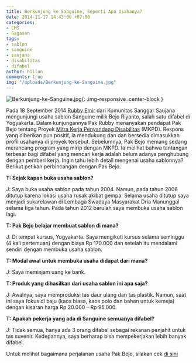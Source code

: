 ```yaml
---
title: Berkunjung ke Sanguine, Seperti Apa Usahanya?
date: 2014-11-17 14:43:00 +07:00
categories:
- CMS
- Gagasan
tags:
- sablon
- sanguine
- saujana
- disabilitas
- difabel
author: hillun
comments: true
img: "/uploads/Berkunjung-ke-Sanguine.jpg"
---
```


![Berkunjung-ke-Sanguine.jpg](/uploads/Berkunjung-ke-Sanguine.jpg){: .img-responsive .center-block }

Pada 18 September 2014 [Rubby Emir](http://ciptamedia.org/m-rubby-emir-fahriza/) dari Komunitas Sanggar Saujana mengunjungi usaha sablon Sanguine milik Bejo Riyanto, salah satu difabel di Yogyakarta. Dalam kunjungannya Pak Rubby menanyakan pendapat Pak Bejo tentang Proyek [Mitra Kerja Penyandang Disabilitas](http://ciptamedia.org/wiki/Mitra_Kerja_Penyandang_Disabilitas) (MKPD). Respons yang diberikan pun positif, ia mendukung dan dan bersedia dimasukkan profil usahanya di proyek tersebut. Sebelumnya, Pak Bejo memang sedang merancang program yang mirip dengan MKPD. Ia melihat bahwa tantangan terbesar bagi difabel yang mencari kerja adalah belum adanya penghubung dengan pemberi kerja. Ingin tahu lebih detail mengenai usaha sablonnya?  Berikut petikan perbincangan dengan Pak Bejo.

**T: Sejak kapan buka usaha sablon?**

J: Saya buka usaha sablon pada tahun 2004. Namun, pada tahun 2006 ditutup karena lokasi usaha rusak akibat gempa. Selama usaha ditutup saya menjadi sukarelawan di Lembaga Swadaya Masyarakat Dria Manunggal selama tiga tahun. Pada tahun 2012 barulah saya membuka usaha sablon lagi.

**T: Pak Bejo belajar membuat sablon di mana?**

J: Di tempat kursus, Yogyakarta. Saya mengikuti kursus selama seminggu (4 kali pertemuan) dengan biaya Rp 170.000 dan setelah itu mendalami sendiri dengan membuka usaha sablon.

**T: Modal awal untuk membuka usaha didapat dari mana?**

J: Saya meminjam uang ke bank.

**T: Produk yang dihasilkan dari usaha sablon ini apa saja?**

J: Awalnya, saya memproduksi tas daur ulang dan tas plastik. Namun, saat ini saya fokus di baju (kaos biasa, kaos polo dan bahan untuk kemeja) dengan kisaran harga Rp 20.000 – Rp 95.000.

**T: Apakah pekerja yang ada di Sanguine semuanya difabel?**

J: Tidak semua, hanya ada 3 orang difabel sebagai rekanan penjahit untuk tas suvenir. Kedepannya, saya berharap bisa mempekerjakan lebih banyak difabel.

Untuk melihat bagaimana perjalanan usaha Pak Bejo, silakan cek [di sini](http://ciptamedia.org/seperti-apa-perjuangan-difabel-dalam-berwirausaha/)